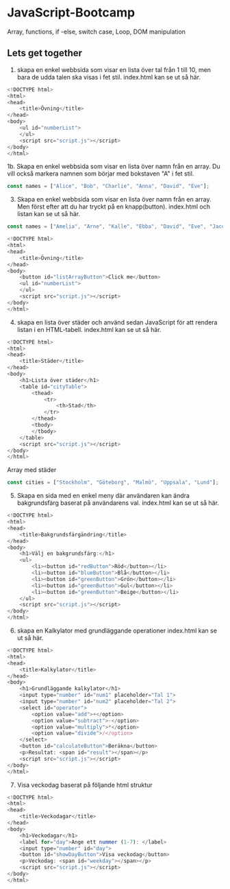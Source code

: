 # JavaScript-Bootcamp
Array, functions, if -else, switch case, Loop, DOM manipulation

## Lets get together

1. skapa en enkel webbsida som visar en lista över tal från 1 till 10, men bara de udda talen ska visas i fet stil. index.html kan se ut så här.  
```javascript
<!DOCTYPE html>
<html>
<head>
    <title>Övning</title>
</head>
<body>
    <ul id="numberList">
    </ul>
    <script src="script.js"></script>
</body>
</html>
``` 

1b. Skapa en enkel webbsida som visar en lista över namn från en array. Du vill också markera namnen som börjar med bokstaven "A" i fet stil. 

```javascript
const names = ["Alice", "Bob", "Charlie", "Anna", "David", "Eve"];
```

3. Skapa en enkel webbsida som visar en lista över namn från en array.
Men först efter att du har tryckt på en knapp(button). index.html och listan kan se ut så här.

```javascript
const names = ["Amelia", "Arne", "Kalle", "Ebba", "David", "Eve", "Jacob"];
```
```javascript
<!DOCTYPE html>
<html>
<head>
    <title>Övning</title>
</head>
<body>
    <button id="listArrayButton">Click me</button>
    <ul id="numberList">
    </ul>
    <script src="script.js"></script>
</body>
</html>
``` 



4. skapa en lista över städer och använd sedan JavaScript för att rendera listan i en HTML-tabell. index.html kan se ut så här.

```javascript
<!DOCTYPE html>
<html>
<head>
    <title>Städer</title>
</head>
<body>
    <h1>Lista över städer</h1>
    <table id="cityTable">
        <thead>
            <tr>
                <th>Stad</th>
            </tr>
        </thead>
        <tbody>
        </tbody>
    </table>
    <script src="script.js"></script>
</body>
</html>
``` 
Array med städer

```javascript
const cities = ["Stockholm", "Göteborg", "Malmö", "Uppsala", "Lund"];
```
5. Skapa en sida med en enkel meny där användaren kan ändra bakgrundsfärg
baserat på användarens val. index.html kan se ut så här.

```javascript
<!DOCTYPE html>
<html>
<head>
    <title>Bakgrundsfärgändring</title>
</head>
<body>
    <h1>Välj en bakgrundsfärg:</h1>
    <ul>
        <li><button id="redButton">Röd</button></li>
        <li><button id="blueButton">Blå</button></li>
        <li><button id="greenButton">Grön</button></li>
        <li><button id="greenButton">Gul</button></li>
        <li><button id="greenButton">Beige</button></li>
    </ul>
    <script src="script.js"></script>
</body>
</html>
``` 

6. skapa en Kalkylator med grundläggande operationer
   index.html kan se ut så här.

```javascript
<!DOCTYPE html>
<html>
<head>
    <title>Kalkylator</title>
</head>
<body>
    <h1>Grundläggande kalkylator</h1>
    <input type="number" id="num1" placeholder="Tal 1">
    <input type="number" id="num2" placeholder="Tal 2">
    <select id="operator">
        <option value="add">+</option>
        <option value="subtract">-</option>
        <option value="multiply">*</option>
        <option value="divide">/</option>
    </select>
    <button id="calculateButton">Beräkna</button>
    <p>Resultat: <span id="result"></span></p>
    <script src="script.js"></script>
</body>
</html>

``` 

7. Visa veckodag baserat på följande html struktur

```javascript
<!DOCTYPE html>
<html>
<head>
    <title>Veckodagar</title>
</head>
<body>
    <h1>Veckodagar</h1>
    <label for="day">Ange ett nummer (1-7): </label>
    <input type="number" id="day">
    <button id="showDayButton">Visa veckodag</button>
    <p>Veckodag: <span id="weekday"></span></p>
    <script src="script.js"></script>
</body>
</html>

``` 
